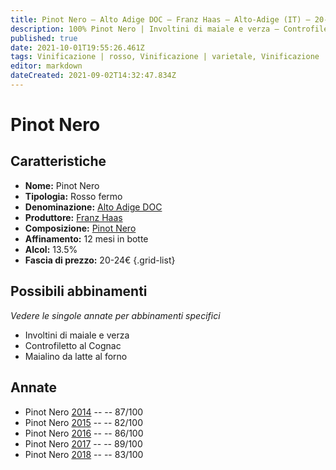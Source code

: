```yaml
---
title: Pinot Nero – Alto Adige DOC – Franz Haas – Alto-Adige (IT) – 20-24€ – 2★-4★
description: 100% Pinot Nero | Involtini di maiale e verza – Controfiletto al Cognac – Maialino da latte al forno 
published: true
date: 2021-10-01T19:55:26.461Z
tags: Vinificazione | rosso, Vinificazione | varietale, Vinificazione | fermo, Valutazioni | 4 stelle, Regione | Alto-Adige (IT), Prezzi | 20-24€, Alimento | maiale, Alimento-dettagli | involtini, Cottura | al forno 
editor: markdown
dateCreated: 2021-09-02T14:32:47.834Z
---
```


# Pinot Nero

## Caratteristiche
- **Nome:** Pinot Nero
- **Tipologia:** Rosso fermo
- **Denominazione:** [Alto Adige DOC](/denominazioni/Italia/Alto-Adige/DOC/Alto-Adige)
- **Produttore:** [Franz Haas](/produttori/Italia/Alto-Adige/Franz-Haas) 
- **Composizione:** [Pinot Nero](/vitigni/Francia/bacca-nera/pinot-nero)
- **Affinamento:** 12 mesi in botte
- **Alcol:** 13.5%
- **Fascia di prezzo:** 20-24€
{.grid-list}

## Possibili abbinamenti
*Vedere le singole annate per abbinamenti specifici*

- Involtini di maiale e verza
- Controfiletto al Cognac
- Maialino da latte al forno


## Annate
- Pinot Nero [2014](/vini/Italia/Alto-Adige/Franz-Haas/Pinot-Nero/2014) -- <span class="star-3"></span> -- 87/100 
- Pinot Nero [2015](/vini/Italia/Alto-Adige/Franz-Haas/Pinot-Nero/2015) -- <span class="star-2"></span> -- 82/100 
- Pinot Nero [2016](/vini/Italia/Alto-Adige/Franz-Haas/Pinot-Nero/2016) -- <span class="star-3"></span> -- 86/100  
- Pinot Nero [2017](/vini/Italia/Alto-Adige/Franz-Haas/Pinot-Nero/2017) -- <span class="star-4"></span> -- 89/100  
- Pinot Nero [2018](/vini/Italia/Alto-Adige/Franz-Haas/Pinot-Nero/2018) -- <span class="star-2"></span> -- 83/100  